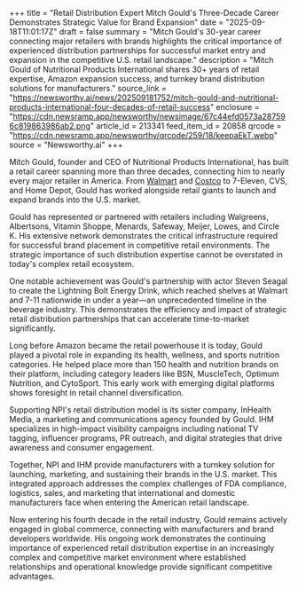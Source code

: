 +++
title = "Retail Distribution Expert Mitch Gould's Three-Decade Career Demonstrates Strategic Value for Brand Expansion"
date = "2025-09-18T11:01:17Z"
draft = false
summary = "Mitch Gould's 30-year career connecting major retailers with brands highlights the critical importance of experienced distribution partnerships for successful market entry and expansion in the competitive U.S. retail landscape."
description = "Mitch Gould of Nutritional Products International shares 30+ years of retail expertise, Amazon expansion success, and turnkey brand distribution solutions for manufacturers."
source_link = "https://newsworthy.ai/news/202509181752/mitch-gould-and-nutritional-products-international-four-decades-of-retail-success"
enclosure = "https://cdn.newsramp.app/newsworthy/newsimage/67c44efd0573a287596c819863986ab2.png"
article_id = 213341
feed_item_id = 20858
qrcode = "https://cdn.newsramp.app/newsworthy/qrcode/259/18/keepaEkT.webp"
source = "Newsworthy.ai"
+++

<p>Mitch Gould, founder and CEO of Nutritional Products International, has built a retail career spanning more than three decades, connecting him to nearly every major retailer in America. From <a href="https://www.walmart.com" rel="nofollow" target="_blank">Walmart</a> and <a href="https://www.costco.com" rel="nofollow" target="_blank">Costco</a> to 7-Eleven, CVS, and Home Depot, Gould has worked alongside retail giants to launch and expand brands into the U.S. market.</p><p>Gould has represented or partnered with retailers including Walgreens, Albertsons, Vitamin Shoppe, Menards, Safeway, Meijer, Lowes, and Circle K. His extensive network demonstrates the critical infrastructure required for successful brand placement in competitive retail environments. The strategic importance of such distribution expertise cannot be overstated in today's complex retail ecosystem.</p><p>One notable achievement was Gould's partnership with actor Steven Seagal to create the Lightning Bolt Energy Drink, which reached shelves at Walmart and 7-11 nationwide in under a year—an unprecedented timeline in the beverage industry. This demonstrates the efficiency and impact of strategic retail distribution partnerships that can accelerate time-to-market significantly.</p><p>Long before Amazon became the retail powerhouse it is today, Gould played a pivotal role in expanding its health, wellness, and sports nutrition categories. He helped place more than 150 health and nutrition brands on their platform, including category leaders like BSN, MuscleTech, Optimum Nutrition, and CytoSport. This early work with emerging digital platforms shows foresight in retail channel diversification.</p><p>Supporting NPI's retail distribution model is its sister company, InHealth Media, a marketing and communications agency founded by Gould. IHM specializes in high-impact visibility campaigns including national TV tagging, influencer programs, PR outreach, and digital strategies that drive awareness and consumer engagement.</p><p>Together, NPI and IHM provide manufacturers with a turnkey solution for launching, marketing, and sustaining their brands in the U.S. market. This integrated approach addresses the complex challenges of FDA compliance, logistics, sales, and marketing that international and domestic manufacturers face when entering the American retail landscape.</p><p>Now entering his fourth decade in the retail industry, Gould remains actively engaged in global commerce, connecting with manufacturers and brand developers worldwide. His ongoing work demonstrates the continuing importance of experienced retail distribution expertise in an increasingly complex and competitive market environment where established relationships and operational knowledge provide significant competitive advantages.</p>